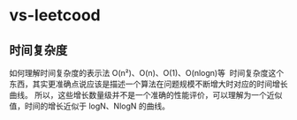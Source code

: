 # vs-leetcood

## 时间复杂度

如何理解时间复杂度的表示法 O(n²)、O(n)、O(1)、O(nlogn)等
![]()
时间复杂度这个东西，其实更准确点说应该是描述一个算法在问题规模不断增大时对应的时间增长曲线。
所以，这些增长数量级并不是一个准确的性能评价，可以理解为一个近似值，时间的增长近似于 logN、NlogN 的曲线。
![]()
